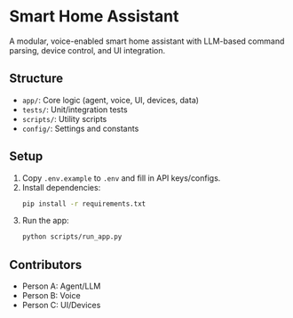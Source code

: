 # Smart Home Assistant

A modular, voice-enabled smart home assistant with LLM-based command parsing, device control, and UI integration.

## Structure

- `app/`: Core logic (agent, voice, UI, devices, data)
- `tests/`: Unit/integration tests
- `scripts/`: Utility scripts
- `config/`: Settings and constants

## Setup

1. Copy `.env.example` to `.env` and fill in API keys/configs.
2. Install dependencies:
   ```sh
   pip install -r requirements.txt
   ```
3. Run the app:
   ```sh
   python scripts/run_app.py
   ```

## Contributors

- Person A: Agent/LLM
- Person B: Voice
- Person C: UI/Devices
